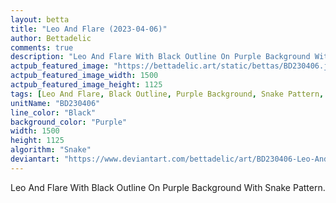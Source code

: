 ```yaml
---
layout: betta
title: "Leo And Flare (2023-04-06)"
author: Bettadelic
comments: true
description: "Leo And Flare With Black Outline On Purple Background With Snake Pattern."
actpub_featured_image: "https://bettadelic.art/static/bettas/BD230406.jpg"
actpub_featured_image_width: 1500
actpub_featured_image_height: 1125
tags: [Leo And Flare, Black Outline, Purple Background, Snake Pattern, April 2023]
unitName: "BD230406"
line_color: "Black"
background_color: "Purple"
width: 1500
height: 1125
algorithm: "Snake"
deviantart: "https://www.deviantart.com/bettadelic/art/BD230406-Leo-And-Flare-2023-04-06-956928587"
---
```


Leo And Flare With Black Outline On Purple Background With Snake Pattern.
